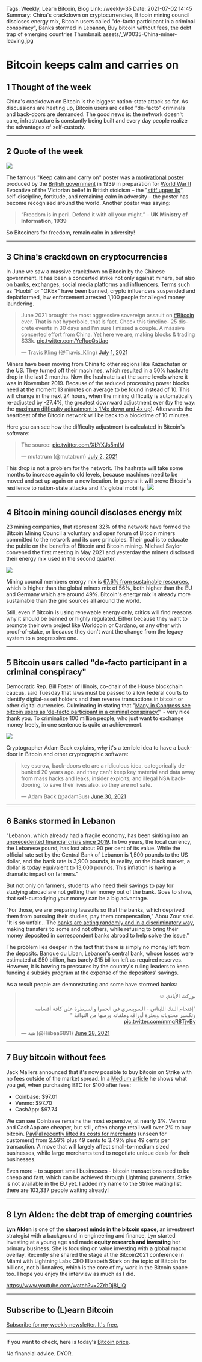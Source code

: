 Tags: Weekly, Learn Bitcoin, Blog
Link: /weekly-35
Date: 2021-07-02 14:45
Summary: China's crackdown on cryptocurrencies, Bitcoin mining council discloses energy mix, Bitcoin users called "de-facto participant in a criminal conspiracy", Banks stormed in Lebanon, Buy bitcoin without fees, the debt trap of emerging countries
Thumbnail: assets/_W0035-China-miner-leaving.jpg

# Bitcoin keeps calm and carries on

## 1 Thought of the week
China's crackdown on Bitcoin is the biggest nation-state attack so far. As discussions are heating up, Bitcoin users are called "de-facto" criminals and back-doors are demanded. The good news is: the network doesn't care, infrastructure is constantly being built and every day people realize the advantages of self-custody.

---

## 2 Quote of the week

![](assets/_W0035_Keep-calm-and-carry-on-public-domain.jpg)

The famous "Keep calm and carry on" poster was a [motivational poster](https://en.wikipedia.org/wiki/Keep_Calm_and_Carry_On) produced by the [British government](https://en.wikipedia.org/wiki/Government_of_the_United_Kingdom) in 1939 in preparation for [World War II](https://en.wikipedia.org/wiki/World_War_II "World War II")
Evocative of the Victorian belief in British stoicism – the "[stiff upper lip](https://en.wikipedia.org/wiki/Stiff_upper_lip "Stiff upper lip")", self-discipline, fortitude, and remaining calm in adversity – the poster has become recognised around the world. Another poster was saying:

> “Freedom is in peril. Defend it with all your might.” – **UK Ministry of Information, 1939**

So Bitcoiners for freedom, remain calm in adversity!

---
## 3 China's crackdown on cryptocurrencies
In June we saw a massive crackdown on Bitcoin by the Chinese government. It has been a concerted strike not only against miners, but also on banks, exchanges, social media platforms and influencers. Terms such as "Huobi" or "OKEx" have been banned, crypto influencers suspended and deplatformed, law enforcement arrested 1,100 people for alleged money laundering. 
<blockquote class="twitter-tweet"><p lang="en" dir="ltr">June 2021 brought the most aggressive sovereign assault on <a href="https://twitter.com/hashtag/Bitcoin?src=hash&amp;ref_src=twsrc%5Etfw">#Bitcoin</a> ever. That is not hyperbole, that is fact. Check this timeline- 25 discrete events in 30 days and I&#39;m sure I missed a couple. A massive concerted effort from China. Yet here we are, making blocks &amp; trading $33k. <a href="https://t.co/YeRucQsUae">pic.twitter.com/YeRucQsUae</a></p>&mdash; Travis Kling (@Travis_Kling) <a href="https://twitter.com/Travis_Kling/status/1410630499748388865?ref_src=twsrc%5Etfw">July 1, 2021</a></blockquote> <script async src="https://platform.twitter.com/widgets.js" charset="utf-8"></script>

Miners have been moving from China to other regions like Kazachstan or the US. They turned off their machines, which resulted in a 50% hashrate drop in the last 2 months. Now the hashrate is at the same levels where it was in November 2019. Because of the reduced processing power blocks need at the moment 13 minutes on average to be found instead of 10. This will change in the next 24 hours, when the mining difficulty is automatically re-adjusted by -27.4%, the greatest downward adjustment ever (by the way: the [maximum difficulty adjustment is 1/4x down and 4x up](https://twitter.com/adam3us/status/1410915206444859392?s=20)). Afterwards the heartbeat of the Bitcoin network will be back to a blocktime of 10 minutes. 

Here you can see how the difficulty adjustment is calculated in Bitcoin's software: 
<blockquote class="twitter-tweet"><p lang="en" dir="ltr">The source: <a href="https://t.co/XbYXJs5mlM">pic.twitter.com/XbYXJs5mlM</a></p>&mdash; mutatrum (@mutatrum) <a href="https://twitter.com/mutatrum/status/1410923776217387008?ref_src=twsrc%5Etfw">July 2, 2021</a></blockquote> <script async src="https://platform.twitter.com/widgets.js" charset="utf-8"></script>

This drop is not a problem for the network. The hashrate will take some months to increase again to old levels, because machines need to be moved and set up again on a new location. In general it will prove Bitcoin's resilience to nation-state attacks and it's global mobility. 
![](assets/_W0035-China-miner-leaving.jpg)

---
## 4 Bitcoin mining council discloses energy mix 

23 mining companies, that represent 32% of the network have formed the Bitcoin Mining Council a voluntary and open forum of Bitcoin miners committed to the network and its core principles. Their goal is to educate the public on the benefits of Bitcoin and Bitcoin mining. Michael Saylor convened the first meeting in May 2021 and yesterday the miners disclosed their energy mix used in the second quarter. 

![](assets/_W0035-miner-council.png)

Mining council members energy mix is [67.6% from sustainable resources](https://t.co/sucmulwapL?amp=1), which is higher than the global miners mix of 56%, both higher than the EU and Germany which are around 49%. Bitcoin's energy mix is already more sustainable than the grid sources all around the world.

Still, even if Bitcoin is using renewable energy only, critics will find reasons why it should be banned or highly regulated. Either because they want to promote their own project like Worldcoin or Cardano, or any other with proof-of-stake, or because they don't want the change from the legacy system to a progressive one.

---

## 5 Bitcoin users called "de-facto participant in a criminal conspiracy"

Democratic Rep. Bill Foster of Illinois, co-chair of the House blockchain caucus, said Tuesday that laws must be passed to allow federal courts to identify digital-asset holders and then reverse transactions in bitcoin or other digital currencies. Culminating in stating that "[Many in Congress see bitcoin users as ‘de-facto participant in a criminal conspiracy’](https://www.marketwatch.com/story/government-must-have-power-to-reverse-crypto-transactions-says-co-chair-of-blockchain-caucus-11624995008)" - very nice thank you. To criminalize 100 million people, who just want to exchange money freely, in one sentence is quite an achievement.

![](assets/_W0035-back-door.png)

Cryptographer Adam Back explains, why it's a terrible idea to have a back-door in Bitcoin and other cryptographic software:
<blockquote class="twitter-tweet"><p lang="en" dir="ltr">key escrow, back-doors etc are a ridiculous idea, categorically debunked 20 years ago. and they can&#39;t keep key material and data away from mass hacks and leaks, insider exploits, and illegal NSA back-dooring, to save their lives also. so they are not safe.</p>&mdash; Adam Back (@adam3us) <a href="https://twitter.com/adam3us/status/1410218541324849154?ref_src=twsrc%5Etfw">June 30, 2021</a></blockquote> <script async src="https://platform.twitter.com/widgets.js" charset="utf-8"></script>

---
## 6 Banks stormed in Lebanon

"Lebanon, which already had a fragile economy, has been sinking into an [unprecedented financial crisis since 2019](https://www.equaltimes.org/in-the-midst-of-lebanon-s?lang=en#.YN7oYegzaHs). In two years, the local currency, the Lebanese pound, has lost about 90 per cent of its value. While the official rate set by the Central Bank of Lebanon is 1,500 pounds to the US dollar, and the bank rate is 3,900 pounds, in reality, on the black market, a dollar is today equivalent to 13,000 pounds. This inflation is having a dramatic impact on farmers."

But not only on farmers, students who need their savings to pay for studying abroad are not getting their money out of the bank. Goes to show, that self-custodying your money can be a big advantage.

"For those, we are preparing lawsuits so that the banks, which deprived them from pursuing their studies, pay them compensation," Abou Zour said. "It is so unfair... The [banks are acting randomly and in a discriminatory way](https://www.upi.com/Top_News/World-News/2021/06/30/lebanon-Lebanon-bank-crisis-students/9601624991330/), making transfers to some and not others, while refusing to bring their money deposited in correspondent banks abroad to help solve the issue."

The problem lies deeper in the fact that there is simply no money left from the deposits. Banque du Liban, Lebanon's central bank, whose losses were estimated at $50 billion, has barely $15 billion left as required reserves. However, it is bowing to pressures by the country's ruling leaders to keep funding a subsidy program at the expense of the depositors' savings.

As a result people are demonstrating and some have stormed banks:
<blockquote class="twitter-tweet"><p lang="ar" dir="rtl">بوركت الأيادي ☺️ <br><br>&quot;إقتحام البنك اللبناني - السويسري في الحمرا والسيطرة على كافة أقسامه وتكسير محتوياته وبعثرة أوراقه وملفاته ورميها من النوافذ &quot; <a href="https://t.co/mmqR8TjvBv">pic.twitter.com/mmqR8TjvBv</a></p>&mdash; هبة (@Hiibaa6891) <a href="https://twitter.com/Hiibaa6891/status/1409503507070210055?ref_src=twsrc%5Etfw">June 28, 2021</a></blockquote> <script async src="https://platform.twitter.com/widgets.js" charset="utf-8"></script>


---

## 7 Buy bitcoin without fees

Jack Mallers announced that it's now possible to buy bitcoin on Strike with no fees outside of the market spread. In a [Medium article](https://jimmymow.medium.com/announcing-the-bitcoin-tab-133fffc5f668) he shows what you get, when purchasing BTC for $100 after fees:

-   Coinbase: $97.01
-   Venmo: $97.70
-   CashApp: $97.74

We can see Coinbase remains the most expensive, at nearly 3%. Venmo and CashApp are cheaper, but still, often charge retail well over 2% to buy bitcoin. [PayPal recently lifted its costs for merchants](https://www.reuters.com/article/paypal-rates-idCNL2N2NZ2HJ) (unseen for customers) from 2.59% plus 49 cents to 3.49% plus 49 cents per transaction. A move that will largely affect small-to-medium sized businesses, while large merchants tend to negotiate unique deals for their businesses. 

Even more - to support small businesses - bitcoin transactions need to be cheap and fast, which can be achieved through Lightning payments. Strike is not available in the EU yet. I added my name to the Strike waiting list: there are 103,337 people waiting already!

---

## 8 Lyn Alden: the debt trap of emerging countries
**Lyn Alden** is one of the **sharpest minds in the bitcoin space**, an investment strategist with a background in engineering and finance, Lyn started investing at a young age and made **equity research and investing** her primary business. She is focusing on value investing with a global macro overlay. Recently she shared the stage at the Bitcoin2021 conference in Miami with Lightning Labs CEO Elizabeth Stark on the topic of Bitcoin for billions, not billionaires, which is the core of my work in the Bitcoin space too. I hope you enjoy the interview as much as I did.

https://www.youtube.com/watch?v=2ZrbDj8l_lQ


---
## Subscribe to (L)earn Bitcoin

[Subscribe for my weekly newsletter. It's free.](https://anita.link/weekly)

---

If you want to check, here is today's [Bitcoin price](https://www.coingecko.com/en/coins/bitcoin).

No financial advice. DYOR.